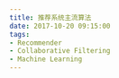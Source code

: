 ```yaml
---
title: 推荐系统主流算法
date: 2017-10-20 09:15:00
tags:
- Recommender
- Collaborative Filtering 
- Machine Learning
---
```

